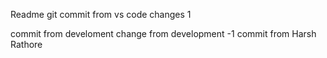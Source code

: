 Readme
git commit from vs code
changes 1

commit from develoment
change from development -1
commit from Harsh Rathore